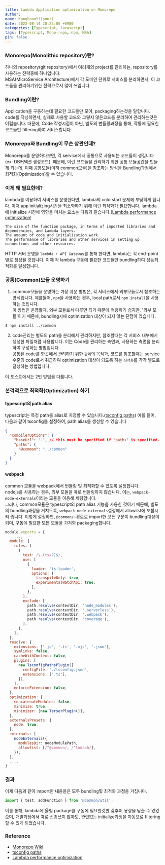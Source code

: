```yaml
---
title: Lambda Application optimization on Monorepo
author:
name: KanghoonYi(pour)
date: 2022-08-14 20:25:00 +0900
categories: [Typescript, Javascript]
tags: [Typescript, Mono-repo, npm, MSA]
pin: false
---
```


### Monorepo(Monolithic repository)란?
하나의 repository(git repository)에서 여러개의 project를 관리하는, repository를 사용하는 전략중에 하나입니다.  
MSA(MicroService Architecture)에서 각 도메인 단위로 서비스를 분리하면서, 이 코드들을 관리하기위한 전략으로서 많이 쓰입니다.

### Bundling이란?
Application을 구동하는데 필요한 코드들만 모아, packaging하는것을 말합니다.  
code를 작성하면서, 실제로 사용할 코드와 그렇지 않은코드를 분리하여 관리하는것은 어렵습니다. 때문에, Code 작성시점이 아닌, 별도의 번들링과정을 통해, 작동에 필요한 코드들만 filtering하여 서비스합니다.


### Monorepo와 Bundling이 무슨 상관인데?
Monorepo를 운영하다보면, 각 service에서 공통으로 사용되는 코드들이 생깁니다(ex: DB커넥션 생성코드). 때문에, 이런 코드들을 관리하기 위한 공통 모듈공간을 만들게 되는데,
이때 공통모듈(이하 common모듈)을 참조하는 방식을 Bundling과정에서 최적화(Optimization)할 수 있습니다.  

### 이게 왜 필요한데?
lambda를 이용하여 서비스를 운영한다면, lambda의 cold start 문제에 부딪히게 됩니다. 이때 app initializing시간을 최소화하기 위해 이런 최적화가 필요합니다.
lambda에 initialize 시간에 영향을 미치는 요소는 다음과 같습니다.([Lambda performance optimization](https://aws.amazon.com/ko/blogs/compute/operating-lambda-performance-optimization-part-2/))
```text
The size of the function package, in terms of imported libraries and dependencies, and Lambda layers.
The amount of code and initialization work.
The performance of libraries and other services in setting up connections and other resources.
```

HTTP 서버 운영을 `lambda + API Gateway`를 통해 한다면, lambda는 각 end-point별로 생성될 것입니다. 이때 각 lambda 구동에 필요한 코드들만 bundling하여 성능최적화를 달성합니다.

### 공통(Common)모듈 운영하기
1. common모듈을 운영하는 가장 쉬운 방법은, 각 서비스에서 외부모듈로서 참조하는 방식입니다. 예를들어, `npm`을 사용하는 경우, local path로서 `npm install`을 사용하는 것입니다.  
   이 방법은 운영할때, 외부 모듈로서 다루면 되기 때문에 적용하기 쉽지만, '외부 모듈'이기 때문에, bundling시에 optimization 대상이 되지 않는 단점이 있습니다.
```text
$ npm install ../common
```

2. code관리는 별도의 path를 분리해서 관리하지만, 참조할때는 각 서비스 내부에서 생성한 파일처럼 사용합니다.
이는 Code를 관리하는 측면과, 사용하는 측면을 분리하여 구성하는 방법입니다.  
공통된 code를 한곳에서 관리하기 위한 `관리`의 목적과, 코드를 참조할때는 service수준의 code로서 취급하여 optimization 대상이 되도록 하는 `최적화`를 각각 별도로 달성하는 방법입니다.  


이 포스트에서는 2번 방법을 다룹니다.

### 본격적으로 최적화(Optimization) 하기
#### typescript의 path alias
typescript는 특정 path를 alias로 지정할 수 있습니다.([tsconfig paths](https://www.typescriptlang.org/tsconfig#paths))
예를 들어, 다음과 같이 tsconfig를 설정하여, path alias를 생성할 수 있습니다
```json
{
  "compilerOptions": {
    "baseUrl": ".", // this must be specified if "paths" is specified.
    "paths": {
      "@common": "../common"
    }
  }
}
```

#### webpack
common 모듈을 webpack에서 번들링 및 최적화할 수 있도록 설정합니다.  
nodejs를 사용하는 경우, 외부 모듈을 따로 번들링하지 않습니다. 이는, `webpack-node-externals`이라는 모듈을 이용해 세팅합니다.  
그러나, common모듈은 typescript의 path alias 기능을 사용한 것이기 때문에, 별도의 bundling과정을 거치도록, `webpack-node-externals`설정에서 allowlist에 포함시켜 줍니다.
이렇게 설정하면, `@common/~`경로로 import한 모든 구문이 bundling대상이 되며, 구동에 필요한 모든 모듈을 가져와 packaging합니다.
```javascript
module.exports = {
	...,
  module: {
    rules: [
      {
        test: /\.(tsx?)$/,
        use: [
          {
            loader: 'ts-loader',
            options: {
              transpileOnly: true,
              experimentalWatchApi: true,
            },
          },
        ],
        exclude: [
          path.resolve(contextDir, 'node_modules'),
          path.resolve(contextDir, '.serverless'),
          path.resolve(contextDir, '.webpack'),
          path.resolve(contextDir, 'coverage'),
        ],
      },
    ],
  },
  resolve: {
    extensions: ['.js', '.ts', '.mjs', '.json'],
    symlinks: false,
    cacheWithContext: false,
    plugins: [
      new TsconfigPathsPlugin({
        configFile: './tsconfig.json',
        extensions: ['.ts'],
      }),
    ],
    enforceExtension: false,
  },
  optimization: {
    concatenateModules: false,
    minimize: true,
    minimizer: [new TerserPlugin()],
  },
  externalsPresets: {
    node: true,
  },
  externals: [
    nodeExternals({
      modulesDir: nodeModulePath,
      allowlist: [/^@common/, /^lodash/],
    }),
  ],
  ...,
}
```

### 결과
이제 다음과 같이 import한 내용들은 모두 bundling및 최적화 과정을 거칩니다.
```typescript
import { test, addFunction } from '@common/util'; 
```

이를 통해, lambda에 올릴 package를 구동에 필요한것만 갖추어 용량을 낮출 수 있었으며, 개발과정에서 따로 신경쓰지 않아도, 관련없는 initialize과정을 자동으로 filtering할 수 있게 되었습니다.


### Reference
- [Monorepo Wiki](https://en.wikipedia.org/wiki/Monorepo)  
- [tsconfig paths](https://www.typescriptlang.org/tsconfig#paths)  
- [Lambda performance optimization](https://aws.amazon.com/ko/blogs/compute/operating-lambda-performance-optimization-part-2/)
